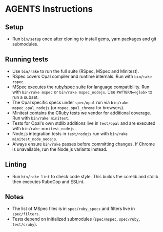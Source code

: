 # AGENTS Instructions

## Setup
- Run `bin/setup` once after cloning to install gems, yarn packages and git submodules.

## Running tests
- Use `bin/rake` to run the full suite (RSpec, MSpec and Minitest).
- RSpec covers Opal compiler and runtime internals. Run with `bin/rake rspec`.
- MSpec executes the ruby/spec suite for language compatibility. Run with `bin/rake mspec` or `bin/rake mspec_nodejs`. Use `PATTERN=<glob>` to run a subset.
- The Opal specific specs under `spec/opal` run via `bin/rake mspec_opal_nodejs` (or `mspec_opal_chrome` for browsers).
- Minitest contains the CRuby tests we vendor for additional coverage. Run with `bin/rake minitest`.
- Tests for Opal's own stdlib additions live in `test/opal` and are executed with `bin/rake minitest_nodejs`.
- Node.js integration tests in `test/nodejs` run with `bin/rake minitest_node_nodejs`.
- Always ensure `bin/rake` passes before committing changes. If Chrome is unavailable, run the Node.js variants instead.

## Linting
- Run `bin/rake lint` to check code style. This builds the corelib and stdlib then executes RuboCop and ESLint.

## Notes
- The list of MSpec files is in `spec/ruby_specs` and filters live in `spec/filters`.
- Tests depend on initialized submodules (`spec/mspec`, `spec/ruby`, `test/cruby`).

